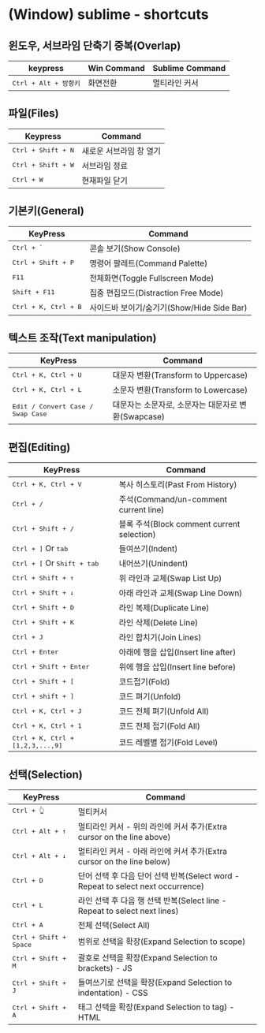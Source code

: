 # (Window) sublime - shortcuts

## 윈도우, 서브라임 단축기 중복(Overlap)
keypress | Win Command | Sublime Command
-------- | ---------- | ----------------
<kbd>Ctrl + Alt + 방향키</kbd> | 화면전환 | 멀티라인 커서

## 파일(Files)
Keypress | Command
-------- | --------
<kbd>Ctrl + Shift + N</kbd> | 새로운 서브라임 창 열기
<kbd>Ctrl + Shift + W</kbd> | 서브라임 정료
<kbd>Ctrl + W</kbd> | 현재파일 닫기

## 기본키(General)
KeyPress | Command
-------- | --------
<kbd>Ctrl + `</kbd> | 콘솔 보기(Show Console)
<kbd>Ctrl + Shift + P</kbd> | 명령어 팔레트(Command Palette)
<kbd>F11</kbd> | 전체화면(Toggle Fullscreen Mode) 
<kbd>Shift + F11</kbd> | 집중 편집모드(Distraction Free Mode)
<kbd>Ctrl + K, Ctrl + B</kbd> | 사이드바 보이기/숨기기(Show/Hide Side Bar)

## 텍스트 조작(Text manipulation)
KeyPress | Command
-------- | --------
<kbd>Ctrl + K, Ctrl + U</kbd> | 대문자 변환(Transform to Uppercase)
<kbd>Ctrl + K, Ctrl + L</kbd> | 소문자 변환(Transform to Lowercase)
<kbd>Edit / Convert Case / Swap Case</kbd> | 대문자는 소문자로, 소문자는 대문자로 변환(Swapcase)

## 편집(Editing)
KeyPress | Command
-------- | --------
<kbd>Ctrl + K, Ctrl + V</kbd> | 복사 히스토리(Past From History)
<kbd>Ctrl + /</kbd> | 주석(Command/un-comment current line)
<kbd>Ctrl + Shift + /</kbd> | 블록 주석(Block comment current selection)
<kbd>Ctrl + ]</kbd> Or <kbd>tab</kbd> | 들여쓰기(Indent)
<kbd>Ctrl + [</kbd> Or <kbd>Shift + tab</kbd> | 내어쓰기(Unindent)
<kbd>Ctrl + Shift + ↑</kbd> | 위 라인과 교체(Swap List Up)
<kbd>Ctrl + Shift + ↓</kbd> | 아래 라인과 교체(Swap Line Down)
<kbd>Ctrl + Shift + D</kbd> | 라인 복제(Duplicate Line)
<kbd>Ctrl + Shift + K</kbd> | 라인 삭제(Delete Line)
<kbd>Ctrl + J</kbd> | 라인 합치기(Join Lines)
<kbd>Ctrl + Enter</kbd> | 아래에 행을 삽입(Insert line after)
<kbd>Ctrl + Shift + Enter</kbd> | 위에 행을 삽입(Insert line before)
<kbd>Ctrl + Shift + [</kbd> | 코드접기(Fold)
<kbd>Ctrl + shift + ]</kbd> | 코드 펴기(Unfold)
<kbd>Ctrl + K, Ctrl + J</kbd> | 코드 전체 펴기(Unfold All)
<kbd>Ctrl + K, Ctrl + 1</kbd> | 코드 전체 접기(Fold All)
<kbd>Ctrl + K, Ctrl + [1,2,3,...,9]</kbd> | 코드 레벨별 접기(Fold Level)

## 선택(Selection)
KeyPress | Command
-------- | --------
<kbd>Ctrl + 👆</kbd> | 멀티커서
<kbd>Ctrl + Alt + ↑</kbd> | 멀티라인 커서 - 위의 라인에 커서 추가(Extra cursor on the line above)
<kbd>Ctrl + Alt + ↓</kbd> | 멀티라인 커서 - 아래 라인에 커서 추가(Extra cursor on the line below)
<kbd>Ctrl + D</kbd> | 단어 선택 후 다음 단어 선택 반복(Select word - Repeat to select next occurrence)
<kbd>Ctrl + L</kbd> | 라인 선택 후 다음 행 선택 반복(Select line - Repeat to select next lines)
<kbd>Ctrl + A</kbd> | 전체 선택(Select All)
<kbd>Ctrl + Shift + Space</kbd> | 범위로 선택을 확장(Expand Selection to scope)
<kbd>Ctrl + Shift + M</kbd> | 괄호로 선택을 확장(Expand Selection to brackets) - JS
<kbd>Ctrl + Shift + J</kbd> | 들여쓰기로 선택을 확장(Expand Selection to indentation) - CSS
<kbd>Ctrl + Shift + A</kbd> | 태그 선택을 확장(Expand Selection to tag) - HTML

